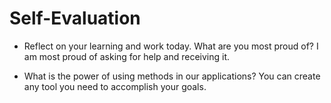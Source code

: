 # Self-Evaluation

- Reflect on your learning and work today. What are you most proud of?
I am most proud of asking for help and receiving it.

- What is the power of using methods in our applications?
You can create any tool you need to accomplish your goals.
